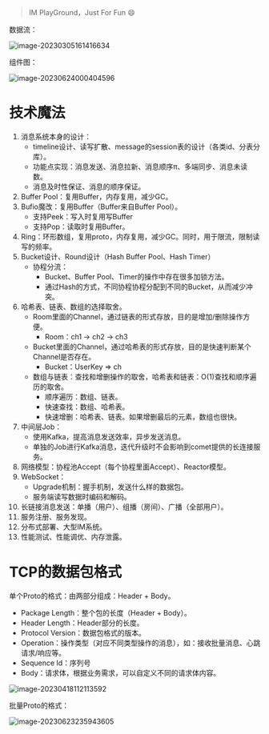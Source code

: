 > IM PlayGround，Just For Fun 😄

数据流：

![image-20230305161416634](https://typroa-jasonzhi.oss-cn-guangzhou.aliyuncs.com/imgs/image-20230305161416634.png)

组件图：

![image-20230624000404596](https://typroa-jasonzhi.oss-cn-guangzhou.aliyuncs.com/imgs/image-20230624000404596.png)

# 技术魔法

1. 消息系统本身的设计：
    - timeline设计、读写扩散、message的session表的设计（各类id、分表分库）。
    - 功能点实现：消息发送、消息拉新、消息顺序π、多端同步、消息未读数。
    - 消息及时性保证、消息的顺序保证。
2. Buffer Pool：复用Buffer，内存复用，减少GC。
3. Bufio魔改：复用Buffer（Buffer来自Buffer Pool）。
    - 支持Peek：写入时复用写Buffer
    - 支持Pop：读取时复用Buffer。
4. Ring：环形数组，复用proto，内存复用，减少GC。同时，用于限流，限制读写的频率。
5. Bucket设计、Round设计（Hash Buffer Pool、Hash Timer）
    - 协程分流：
        - Bucket、Buffer Pool、Timer的操作中存在很多加锁方法。
        - 通过Hash的方式，不同协程协程分配到不同的Bucket，从而减少冲突。
6. 哈希表、链表、数组的选择取舍。
    - Room里面的Channel，通过链表的形式存放，目的是增加/删除操作方便。
        - Room：ch1 -> ch2 -> ch3
    - Bucket里面的Channel，通过哈希表的形式存放，目的是快速判断某个Channel是否存在。
        - Bucket：UserKey => ch
    - 数组与链表：查找和增删操作的取舍，哈希表和链表：O(1)查找和顺序遍历的取舍。
        - 顺序遍历：数组、链表。
        - 快速查找：数组、哈希表。
        - 快速增删：哈希表、链表。如果增删最后的元素，数组也很快。
7. 中间层Job：
    - 使用Kafka，提高消息发送效率，异步发送消息。
    - 单独的Job进行Kafka消息，迭代升级时不会影响到comet提供的长连接服务。
8. 网络模型：协程池Accept（每个协程里面Accept）、Reactor模型。
9. WebSocket：
    - Upgrade机制：握手机制，发送什么样的数据包。
    - 服务端读写数据时编码和解码。
10. 长链接消息发送：单播（用户）、组播（房间）、广播（全部用户）。
11. 服务注册、服务发现。
12. 分布式部署、大型IM系统。
13. 性能测试、性能调优、内存泄露。

# TCP的数据包格式

单个Proto的格式：由两部分组成：Header + Body。

- Package Length：整个包的长度（Header + Body）。
- Header Length：Header部分的长度。
- Protocol Version：数据包格式的版本。
- Operation：操作类型（对应不同类型操作的消息），如：接收批量消息、心跳请求/响应等。
- Sequence Id：序列号
- Body：请求体，根据业务需求，可以自定义不同的请求体内容。

![image-20230418112113592](https://typroa-jasonzhi.oss-cn-guangzhou.aliyuncs.com/imgs/image-20230418112113592.png)

批量Proto的格式：

![image-20230623235943605](https://typroa-jasonzhi.oss-cn-guangzhou.aliyuncs.com/imgs/image-20230623235943605.png)